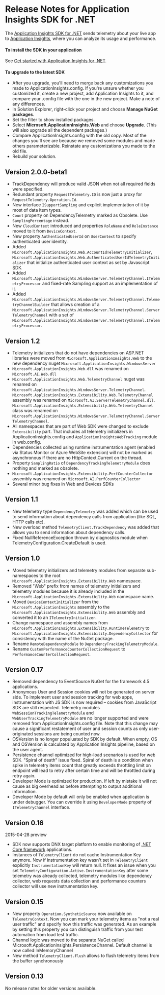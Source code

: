 <properties 
	pageTitle="Release notes for Application Insights for .NET" 
	description="The latest updates." 
	services="application-insights" 
    documentationCenter=""
	authors="alancameronwills" 
	manager="douge"/>
<tags 
	ms.service="application-insights" 
	ms.workload="tbd" 
	ms.tgt_pltfrm="ibiza" 
	ms.devlang="na" 
	ms.topic="article" 
	ms.date="08/06/2015" 
	ms.author="sergkanz"/>
 
# Release Notes for Application Insights SDK for .NET

The [Application Insights SDK for .NET](app-insights-start-monitoring-app-health-usage.md) sends telemetry about your live app to [Application Insights](http://azure.microsoft.com/services/application-insights/), where you can analyze its usage and performance.


#### To install the SDK in your application

See [Get started with Application Insights for .NET](app-insights-start-monitoring-app-health-usage.md).

#### To upgrade to the latest SDK 

* After you upgrade, you'll need to merge back any customizations you made to ApplicationInsights.config. If you're unsure whether you customized it, create a new project, add Application Insights to it, and compare your .config file with the one in the new project. Make a note of any differences.
* In Solution Explorer, right-click your project and choose **Manage NuGet packages**.
* Set the filter to show installed packages. 
* Select **Microsoft.ApplicationInsights.Web** and choose **Upgrade**. (This will also upgrade all the dependent packages.)
* Compare ApplicationInsights.config with the old copy. Most of the changes you'll see are because we removed some modules and made others parameterizable. Reinstate any customizations you made to the old file.
* Rebuild your solution.

## Version 2.0.0-beta1
- TrackDependency will produce valid JSON when not all required fields were specified.
- Redundant property ```RequestTelemetry.ID``` is now just a proxy for ```RequestTelemetry.Operation.Id```.
- New interface ```ISupportSampling``` and explicit implementation of it by most of data item types.
- ```Count``` property on DependencyTelemetry marked as Obsolete. Use ```SamplingPercentage``` instead.
- New ```CloudContext``` introduced and properties ```RoleName``` and ```RoleInstance``` moved to it from ```DeviceContext```.
- New property ```AuthenticatedUserId``` on ```UserContext``` to specify authenticated user identity.
- Added `Microsoft.ApplicationInsights.Web.AccountIdTelemetryInitializer`, `Microsoft.ApplicationInsights.Web.AuthenticatedUserIdTelemetryInitializer` that initialize authenticated user context as set by Javascript SDK.
- Added `Microsoft.ApplicationInsights.WindowsServer.TelemetryChannel.ITelemetryProcessor` and fixed-rate Sampling support as an implementation of it.
- Added `Microsoft.ApplicationInsights.WindowsServer.TelemetryChannel.TelemetryChannelBuilder` that allows creation of a `Microsoft.ApplicationInsights.WindowsServer.TelemetryChannel.ServerTelemetryChannel` with a set of `Microsoft.ApplicationInsights.WindowsServer.TelemetryChannel.ITelemetryProcessor`.

## Version 1.2

- Telemetry initializers that do not have dependencies on ASP.NET libraries were moved from `Microsoft.ApplicationInsights.Web` to the new dependency nuget `Microsoft.ApplicationInsights.WindowsServer`
- `Microsoft.ApplicationInsights.Web.dll` was renamed on `Microsoft.AI.Web.dll`
- `Microsoft.ApplicationInsights.Web.TelemetryChannel` nuget was renamed on `Microsoft.ApplicationInsights.WindowsServer.TelemetryChannel`. `Microsoft.ApplicationInsights.Extensibility.Web.TelemetryChannel` assembly was renamed on `Microsoft.AI.ServerTelemetryChannel.dll`. `Microsoft.ApplicationInsights.Extensibility.Web.TelemetryChannel` class was renamed on `Microsoft.ApplicationInsights.WindowsServer.TelemetryChannel.ServerTelemetryChannel`.
- All namespaces that are part of Web SDK were changed to exclude `Extensibility` part. That includes all telemetry initializers in ApplicationInsights.config and `ApplicationInsightsWebTracking` module in web.config.
- Dependencies collected using runtime instrumentation agent (enabled via Status Monitor or Azure WebSite extension) will not be marked as asynchronous if there are no HttpContext.Current on the thread.
- Property `SamplingRatio` of `DependencyTrackingTelemetryModule` does nothing and marked as obsolete.
- `Microsoft.ApplicationInsights.Extensibility.PerfCounterCollector` assembly was renamed on `Microsoft.AI.PerfCounterCollector`
- Several minor bug fixes in Web and Devices SDKs


## Version 1.1

- New telemetry type `DependencyTelemetry` was added which can be used to send information about dependency calls from application (like SQL, HTTP calls etc).
- New overload method `TelemetryClient.TrackDependency` was added that allows you to send information about dependency calls.
- Fixed NullReferenceException thrown by diagnostics module when TelemetryConfiguration.CreateDefault is used.

## Version 1.0

- Moved telemetry initializers and telemetry modules from separate sub-namespaces to the root `Microsoft.ApplicationInsights.Extensibility.Web` namespace.
- Removed "Web" prefix from names of telemetry initializers and telemetry modules because it is already included in the `Microsoft.ApplicationInsights.Extensibility.Web` namespace name.
- Moved `DeviceContextInitializer` from the `Microsoft.ApplicationInsights` assembly to the `Microsoft.ApplicationInsights.Extensibility.Web` assembly and converted it to an `ITelemetryInitializer`.
- Change namespace and assembly names from `Microsoft.ApplicationInsights.Extensibility.RuntimeTelemetry` to `Microsoft.ApplicationInsights.Extensibility.DependencyCollector` for consistency with the name of the NuGet package.
- Rename `RemoteDependencyModule` to `DependencyTrackingTelemetryModule`.
- Rename `CustomPerformanceCounterCollectionRequest` to `PerformanceCounterCollectionRequest`.

## Version 0.17
- Removed dependency to EventSource NuGet for the framework 4.5 applications.
- Anonymous User and Session cookies will not be generated on server side. To implement user and session tracking for web apps, instrumentation with JS SDK is now required – cookies from JavaScript SDK are still respected. Telemetry modules ```WebSessionTrackingTelemetryModule``` and ```WebUserTrackingTelemetryModule``` are no longer supported and were removed from ApplicationInsights.config file. Note that this change may cause a significant restatement of user and session counts as only user-originated sessions are being counted now.
- OSVersion is no longer populuated by SDK by default. When empty, OS and OSVersion is calculated by Application Insights pipeline, based on the user agent. 
- Persistence channel optimized for high-load scenarios is used for web SDK. "Spiral of death" issue fixed. Spiral of death is a condition when spike in telemetry items count that greatly exceeds throttling limit on endpoint will lead to retry after certain time and will be throttled during retry again.
- Developer Mode is optimized for production. If left by mistake it will not cause as big overhead as before attempting to output additional information.
- Developer Mode by default will only be enabled when application is under debugger. You can override it using ```DeveloperMode``` property of  ```ITelemetryChannel``` interface.

## Version 0.16 

2015-04-28 preview

- SDK now supports DNX target platform to enable monitoring of [.NET Core framework](http://www.dotnetfoundation.org/NETCore5) applications.
- Instances of ```TelemetryClient``` do not cache Instrumentation Key anymore. Now if instrumentation key wasn't set in ```TelemetryClient``` explicitly ```InstrumentationKey``` will return null. It fixes an issue when you set ```TelemetryConfiguration.Active.InstrumentationKey``` after some telemetry was already collected, telemetry modules like dependency collector, web requests data collection and performance counters collector will use new instrumentation key.

## Version 0.15

- New property ```Operation.SyntheticSource``` now available on ```TelemetryContext```. Now you can mark your telemetry items as "not a real user traffic" and specify how this traffic was generated. As an example by setting this property you can distinguish traffic from your test automation from load test traffic.
- Channel logic was moved to the separate NuGet called Microsoft.ApplicationInsights.PersistenceChannel. Default channel is now called InMemoryChannel
- New method ```TelemetryClient.Flush``` allows to flush telemetry items from the buffer synchronously

## Version 0.13

No release notes for older versions available.

 
